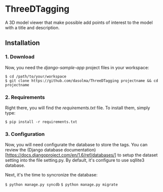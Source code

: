 # ThreeDTagging
A 3D model viewer that make possible add points of interest to the model with a title and description.


## Installation

### 1. Download
Now, you need the *django-sample-app* project files in your workspace:

    $ cd /path/to/your/workspace
    $ git clone https://github.com/dasolma/ThreeDTagging projectname && cd projectname

### 2. Requirements
Right there, you will find the *requirements.txt* file. To install them, simply type:

`$ pip install -r requirements.txt`

### 3. Configuration

Now, you will need configurate the database to store the tags. You can review the (Django database documentation)[https://docs.djangoproject.com/en/1.6/ref/databases/] to setup the dataset setting into the file setting.py. By default, it's configure to use sqllite3 database.

Next, it's the time to syncronize the database:

`$ python manage.py syncdb`
`$ python manage.py migrate`


